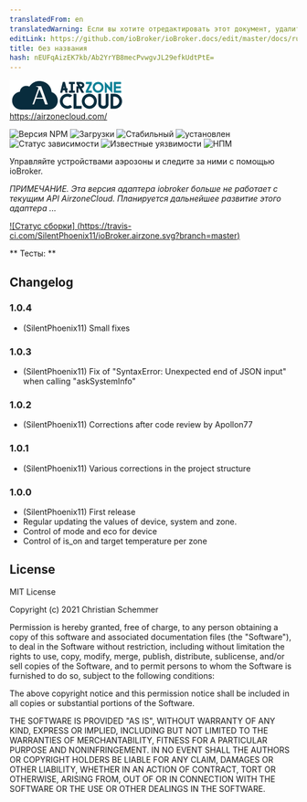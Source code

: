 ```yaml
---
translatedFrom: en
translatedWarning: Если вы хотите отредактировать этот документ, удалите поле «translationFrom», в противном случае этот документ будет снова автоматически переведен
editLink: https://github.com/ioBroker/ioBroker.docs/edit/master/docs/ru/adapterref/iobroker.airzone/README.md
title: без названия
hash: nEUFqAizEK7kb/Ab2YrYB8mecPvwgvJL29efkUdtPtE=
---
```

![Логотип](../../../en/adapterref/iobroker.airzone/admin/Airzone.png)<br> https://airzonecloud.com/

![Версия NPM](http://img.shields.io/npm/v/iobroker.airzone.svg)
![Загрузки](https://img.shields.io/npm/dm/iobroker.airzone.svg)
![Стабильный](http://iobroker.live/badges/airzone-stable.svg)
![установлен](http://iobroker.live/badges/airzone-installed.svg)
![Статус зависимости](https://img.shields.io/david/SilentPhoenix11/iobroker.airzone.svg)
![Известные уязвимости](https://snyk.io/test/github/SilentPhoenix11/ioBroker.airzone/badge.svg)
![НПМ](https://nodei.co/npm/iobroker.airzone.png?downloads=true)

Управляйте устройствами аэрозоны и следите за ними с помощью ioBroker.

*ПРИМЕЧАНИЕ. Эта версия адаптера iobroker больше не работает с текущим API AirzoneCloud. Планируется дальнейшее развитие этого адаптера ...*

[![Статус сборки] (https://travis-ci.com/SilentPhoenix11/ioBroker.airzone.svg?branch=master)](https://travis-ci.com/github/SilentPhoenix11/ioBroker.airzone)

** Тесты: **

## Changelog
### 1.0.4
* (SilentPhoenix11) Small fixes

### 1.0.3
* (SilentPhoenix11) Fix of "SyntaxError: Unexpected end of JSON input" when calling "askSystemInfo"

### 1.0.2
* (SilentPhoenix11) Corrections after code review by Apollon77

### 1.0.1
* (SilentPhoenix11) Various corrections in the project structure

### 1.0.0
* (SilentPhoenix11) First release
* Regular updating the values of device, system and zone.
* Control of mode and eco for device
* Control of is_on and target temperature per zone

## License
MIT License<br>

Copyright (c) 2021 Christian Schemmer <br>

Permission is hereby granted, free of charge, to any person obtaining a copy
of this software and associated documentation files (the "Software"), to deal
in the Software without restriction, including without limitation the rights
to use, copy, modify, merge, publish, distribute, sublicense, and/or sell
copies of the Software, and to permit persons to whom the Software is
furnished to do so, subject to the following conditions:

The above copyright notice and this permission notice shall be included in all
copies or substantial portions of the Software.

THE SOFTWARE IS PROVIDED "AS IS", WITHOUT WARRANTY OF ANY KIND, EXPRESS OR
IMPLIED, INCLUDING BUT NOT LIMITED TO THE WARRANTIES OF MERCHANTABILITY,
FITNESS FOR A PARTICULAR PURPOSE AND NONINFRINGEMENT. IN NO EVENT SHALL THE
AUTHORS OR COPYRIGHT HOLDERS BE LIABLE FOR ANY CLAIM, DAMAGES OR OTHER
LIABILITY, WHETHER IN AN ACTION OF CONTRACT, TORT OR OTHERWISE, ARISING FROM,
OUT OF OR IN CONNECTION WITH THE SOFTWARE OR THE USE OR OTHER DEALINGS IN THE
SOFTWARE.